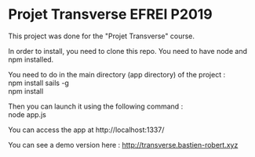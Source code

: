 # Projet Transverse EFREI P2019

This project was done for the "Projet Transverse" course.

In order to install, you need to clone this repo. You need to have node and npm installed.

You need to do in the main directory (app directory) of the project :  
npm install sails -g  
npm install  

Then you can launch it using the following command :  
node app.js  

You can access the app at http://localhost:1337/

You can see a demo version here : http://transverse.bastien-robert.xyz
